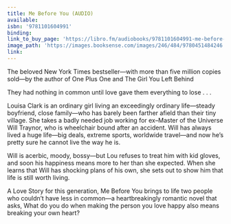 ```yaml
---
title: Me Before You (AUDIO)
available:
isbn: '9781101604991'
binding:
link_to_buy_page: 'https://libro.fm/audiobooks/9781101604991-me-before-youhttps://libro.fm/audiobooks/9780147520500-between-the-world-and-me?bookstore=brooklinebooksmith'
image_path: 'https://images.booksense.com/images/246/484/9780451484246.jpg'
link:
---
```



The beloved New York Times bestseller—with more than five million copies sold—by the author of One Plus One and The Girl You Left Behind

They had nothing in common until love gave them everything to lose . . .

Louisa Clark is an ordinary girl living an exceedingly ordinary life—steady boyfriend, close family—who has barely been farther afield than their tiny village. She takes a badly needed job working for ex–Master of the Universe Will Traynor, who is wheelchair bound after an accident. Will has always lived a huge life—big deals, extreme sports, worldwide travel—and now he’s pretty sure he cannot live the way he is.

Will is acerbic, moody, bossy—but Lou refuses to treat him with kid gloves, and soon his happiness means more to her than she expected. When she learns that Will has shocking plans of his own, she sets out to show him that life is still worth living.

A Love Story for this generation, Me Before You brings to life two people who couldn’t have less in common—a heartbreakingly romantic novel that asks, What do you do when making the person you love happy also means breaking your own heart?